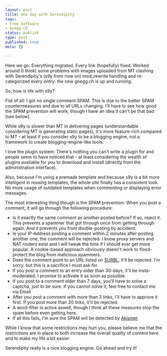 ```yaml
---
layout: post
title: One day with Serendipity
tags:
- Free Software
- gnegg.ch
status: publish
type: post
published: true
meta: {}

---
```

<p>Here we go: Everything migrated. Every link (hopefully) fixed. Worked around (I think) some problems with images uploaded from MT clashing with Serendipity's (s9y from now on) mod_rewrite handling and re-categorized every entry: the new gnegg.ch is up and running.</p>
<p>So, how is life with s9y?</p>
<p>Fist of all: I got no single comment SPAM. This is due to the better SPAM countermeasures and due to all URLs changing. I'll have to see how good the SPAM prevention will work, though I have an idea it can't be that bad (see below).</p>
<p>While s9y is slower than MT in delivering pages (understandable considering MT is generating static pages), it's more feature-rich compared to MT - at least if you consider s9y to be a blogging engine, not a framework to create blogging-engine-like tools.</p>
<p>I love the plugin system: There's nothing you can't write a plugin for and people seem to have noticed that - at least considering the wealth of plugins available for you to download and install (directly from the administration interface).</p>
<p>Also, because I'm using a premade template and because s9y is a bit more intelligent in reusing templates, the whole site finally has a consistent look. No more usage of outdated templates when commenting or displaying error messages.</p>
<p>The most interesting thing though is the SPAM prevention: When you post a comment, it will go through the following procedure:</p>
<ul>
    <li>Is it exactly the same comment as another posted before? If so, reject it. This prevents a spammer that got through once from getting through again. And it prevents you from double-posting by accident.</li>
    <li>Is your IP-Address posting a comment within 2 minutes after posting another one, the comment will be rejected. I know proxy servers and NAT routers exist and I will tweak the time if I should ever get more popular. A cookie-based approach obviously doesn't work to flood-protect the blog from malicious spammers.</li>
    <li>Does the comment point to an URL listed on <a href="http://www.surbl.org/">SURBL</a>, it'll be rejected. I'm sorry, but this is a sacrifice I must ask for.</li>
    <li>If you post a comment to an entry older than 30-days, it'll be insta-moderated. I promise to activate it as soon as possible.</li>
    <li>If you post to a comment older than 7 days, you'll have to solve a captcha, just to be sure. If you cannot solve it, feel free to contact me via Email</li>
    <li>After you post a comment with more than 3 links, I'll have to approve it first. If you post more than 20 links, it'll be rejected.</li>
    <li>A word-filter is active aswell, though I think all these measures stop the spam before even getting here.</li>
    <li>If all this fails, I'm sure the SPAM will be detected by <a href="http://akismet.com">Akismet</a></li>
</ul>
<p>While I know that some restrictions may hurt you, please believe me that the restrictions are in place to both increase the overall quality of content here and to make my life a bit easier.</p>
<p>Serendipity really is a nice blogging engine. Go ahead and try it!</p>
